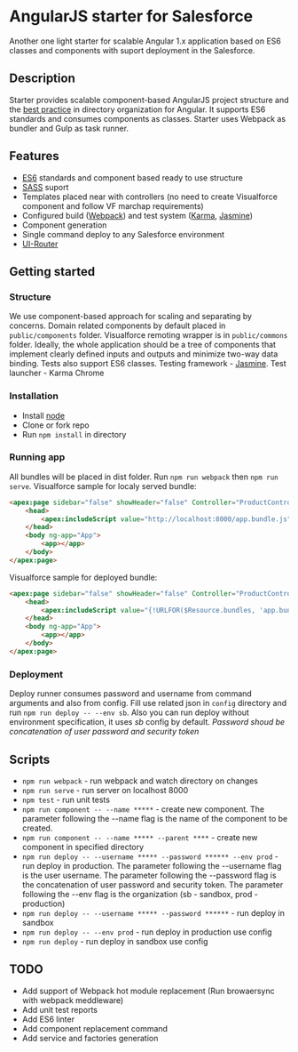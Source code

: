 # AngularJS starter for Salesforce

Another one light starter for scalable Angular 1.x application based on ES6 classes and components with suport deployment in the Salesforce.

## Description

Starter provides scalable component-based AngularJS project structure and the [best practice](https://github.com/johnpapa/angular-styleguide/blob/master/a1/README.md) in directory organization for Angular. It supports ES6 standards and consumes components as classes. Starter uses Webpack as bundler and Gulp as task runner. 

## Features

* [ES6](http://es6-features.org/#Constants) standards and component based ready to use structure
* [SASS](http://sass-lang.com/) suport
* Templates placed near with controllers (no need to create Visualforce component and follow VF marchap requirements)
* Configured build ([Webpack](https://webpack.js.org/configuration/)) and test system ([Karma](https://karma-runner.github.io/1.0/intro/configuration.html), [Jasmine](https://github.com/jasmine/jasmine/wiki))
* Component generation
* Single command deploy to any Salesforce environment
* [UI-Router](https://github.com/angular-ui/ui-router/wiki)

## Getting started

### Structure

We use component-based approach for scaling and separating by concerns. Domain related components by default placed in `public/components` folder.  Visualforce remoting wrapper is in `public/commons` folder. Ideally, the whole application should be a tree of components that implement clearly defined inputs and outputs and minimize two-way data binding. 
Tests also support ES6 classes. Testing framework - [Jasmine](https://github.com/jasmine/jasmine/wiki). Test launcher - Karma Chrome

### Installation

* Install [node](https://nodejs.org/en/download/) 
* Clone or fork repo
* Run `npm install` in directory

### Running app

All bundles will be placed in dist folder. Run `npm run webpack` then `npm run serve`.
Visualforce sample for localy served bundle:
```html
<apex:page sidebar="false" showHeader="false" Controller="ProductController">
    <head>
        <apex:includeScript value="http://localhost:8000/app.bundle.js"/>
    </head>
    <body ng-app="App">
        <app></app>
    </body>
</apex:page>
```
Visualforce sample for deployed bundle:
```html
<apex:page sidebar="false" showHeader="false" Controller="ProductController">
    <head>
        <apex:includeScript value="{!URLFOR($Resource.bundles, 'app.bundle.js')}"/>
    </head>
    <body ng-app="App">
        <app></app>
    </body>
</apex:page>
```

### Deployment 

Deploy runner consumes password and username from command arguments and also from config. Fill use related json in `config` directory and run `npm run deploy -- --env sb`. Also you can run deploy without environment specification, it uses *sb* config by default. *Password shoud be concatenation of user password and security token*

## Scripts

* `npm run webpack` - run webpack and watch directory on changes
* `npm run serve` - run server on localhost 8000
* `npm test` - run unit tests
* `npm run component -- --name *****` - create new component. The parameter following the --name flag is the name of the component to be created.
* `npm run component -- --name ***** --parent ****` - create new component in specified directory
* `npm run deploy -- --username ***** --password ****** --env prod` - run deploy in production. The parameter following the --username flag is the user username. The parameter following the --password flag is the concatenation of user password and security token. The parameter following the --env flag is the organization (sb - sandbox, prod - production)
* `npm run deploy -- --username ***** --password ******` - run deploy in sandbox
* `npm run deploy -- --env prod` - run deploy in production use config
* `npm run deploy` - run deploy in sandbox use config

## TODO

* Add support of Webpack hot module replacement (Run browaersync with webpack meddleware)
* Add unit test reports
* Add ES6 linter
* Add component replacement command
* Add service and factories generation